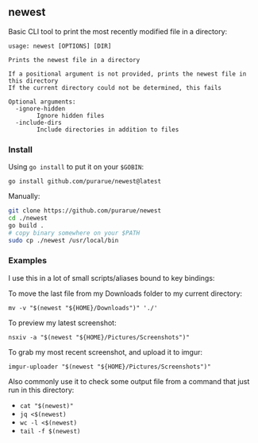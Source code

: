 ## newest

Basic CLI tool to print the most recently modified file in a directory:

```
usage: newest [OPTIONS] [DIR]

Prints the newest file in a directory

If a positional argument is not provided, prints the newest file in this directory
If the current directory could not be determined, this fails

Optional arguments:
  -ignore-hidden
    	Ignore hidden files
  -include-dirs
    	Include directories in addition to files
```

### Install

Using `go install` to put it on your `$GOBIN`:

`go install github.com/purarue/newest@latest`

Manually:

```bash
git clone https://github.com/purarue/newest
cd ./newest
go build .
# copy binary somewhere on your $PATH
sudo cp ./newest /usr/local/bin
```

### Examples

I use this in a lot of small scripts/aliases bound to key bindings:

To move the last file from my Downloads folder to my current directory:

`mv -v "$(newest "${HOME}/Downloads")" './'`

To preview my latest screenshot:

`nsxiv -a "$(newest "${HOME}/Pictures/Screenshots")"`

To grab my most recent screenshot, and upload it to imgur:

`imgur-uploader "$(newest "${HOME}/Pictures/Screenshots")"`

Also commonly use it to check some output file from a command that just run in this directory:

- `cat "$(newest)"`
- `jq <$(newest)`
- `wc -l <$(newest)`
- `tail -f $(newest)`
